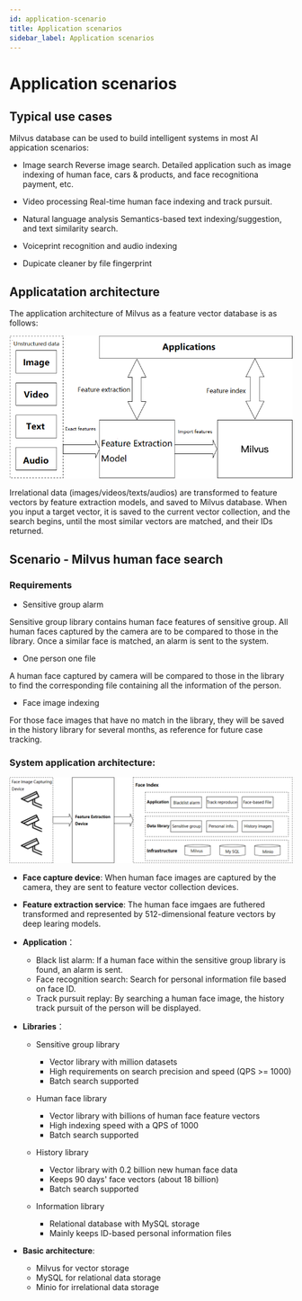 ```yaml
---
id: application-scenario
title: Application scenarios
sidebar_label: Application scenarios
---
```


# Application scenarios

## Typical use cases

Milvus database can be used to build intelligent systems in most AI appication scenarios:

- Image search
  Reverse image search. Detailed application such as image indexing of human face, cars & products, and face recognitiona payment, etc.

- Video processing
  Real-time human face indexing and track pursuit. 

- Natural language analysis
  Semantics-based text indexing/suggestion, and text similarity search. 

- Voiceprint recognition and audio indexing 

- Dupicate cleaner by file fingerprint


## Applicatation architecture
The application architecture of Milvus as a feature vector database is as follows:

![MilvusTypicalUsage](assets/MilvusTypicalUsage_en.png)

Irrelational data (images/videos/texts/audios) are transformed to feature vectors by feature extraction models, and saved to Milvus database. When you input a target vector, it is saved  to the current vector collection, and the search begins, until the most similar vectors are matched, and their IDs returned. 

## Scenario - Milvus human face search

### Requirements

- Sensitive group alarm

Sensitive group library contains human face features of sensitive group. All human faces captured by the camera are to be compared to those in the library. Once a similar face is matched, an alarm is sent to the system. 

- One person one file

A human face captured by camera will be compared to those in the library to find the corresponding file containing all the information of the person.

- Face image indexing

For those face images that have no match in the library, they will be saved in the history library for several months, as reference for future case tracking. 

### System application architecture:

![FacialSearch](assets/FacialSearch_en.png)

- **Face capture device**: When human face images are captured by the camera, they are sent to feature vector collection devices.

- **Feature extraction service**: The human face imgaes are futhered transformed and represented by 512-dimensional feature vectors by deep learing models.

- **Application**：

  - Black list alarm: If a human face within the sensitive group library is found, an alarm is sent.
  - Face recognition search: Search for personal information file based on face ID. 
  - Track pursuit replay: By searching a human face image, the history track pursuit of the person will be displayed.

- **Libraries**：

  - Sensitive group library

    - Vector library with million datasets 
    - High requirements on search precision and speed (QPS >= 1000) 
    - Batch search supported 
    
  - Human face library

    - Vector library with billions of human face feature vectors
    - High indexing speed with a QPS of 1000
    - Batch search supported

  - History library

    - Vector library with 0.2 billion new human face data
    - Keeps 90 days' face vectors (about 18 billion)
    - Batch search supported 
    
  - Information library

    - Relational database with MySQL storage
    - Mainly keeps ID-based personal information files

- **Basic architecture**: 
  - Milvus for vector storage
  - MySQL for relational data storage
  - Minio for irrelational data storage
  
